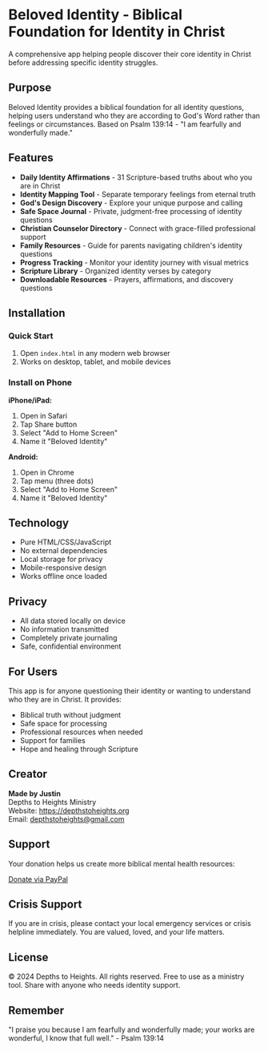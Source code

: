 # Beloved Identity - Biblical Foundation for Identity in Christ

A comprehensive app helping people discover their core identity in Christ before addressing specific identity struggles.

## Purpose

Beloved Identity provides a biblical foundation for all identity questions, helping users understand who they are according to God's Word rather than feelings or circumstances. Based on Psalm 139:14 - "I am fearfully and wonderfully made."

## Features

- **Daily Identity Affirmations** - 31 Scripture-based truths about who you are in Christ
- **Identity Mapping Tool** - Separate temporary feelings from eternal truth
- **God's Design Discovery** - Explore your unique purpose and calling
- **Safe Space Journal** - Private, judgment-free processing of identity questions
- **Christian Counselor Directory** - Connect with grace-filled professional support
- **Family Resources** - Guide for parents navigating children's identity questions
- **Progress Tracking** - Monitor your identity journey with visual metrics
- **Scripture Library** - Organized identity verses by category
- **Downloadable Resources** - Prayers, affirmations, and discovery questions

## Installation

### Quick Start
1. Open `index.html` in any modern web browser
2. Works on desktop, tablet, and mobile devices

### Install on Phone

**iPhone/iPad:**
1. Open in Safari
2. Tap Share button
3. Select "Add to Home Screen"
4. Name it "Beloved Identity"

**Android:**
1. Open in Chrome
2. Tap menu (three dots)
3. Select "Add to Home Screen"
4. Name it "Beloved Identity"

## Technology

- Pure HTML/CSS/JavaScript
- No external dependencies
- Local storage for privacy
- Mobile-responsive design
- Works offline once loaded

## Privacy

- All data stored locally on device
- No information transmitted
- Completely private journaling
- Safe, confidential environment

## For Users

This app is for anyone questioning their identity or wanting to understand who they are in Christ. It provides:
- Biblical truth without judgment
- Safe space for processing
- Professional resources when needed
- Support for families
- Hope and healing through Scripture

## Creator

**Made by Justin**  
Depths to Heights Ministry  
Website: https://depthstoheights.org  
Email: depthstoheights@gmail.com

## Support

Your donation helps us create more biblical mental health resources:

[Donate via PayPal](https://www.paypal.com/donate/?hosted_button_id=8GRE7B8C3TP2U)

## Crisis Support

If you are in crisis, please contact your local emergency services or crisis helpline immediately. You are valued, loved, and your life matters.

## License

© 2024 Depths to Heights. All rights reserved.
Free to use as a ministry tool. Share with anyone who needs identity support.

## Remember

"I praise you because I am fearfully and wonderfully made; your works are wonderful, I know that full well." - Psalm 139:14
